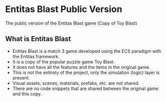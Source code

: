 # Entitas Blast Public Version
The public version of the Entitas Blast game (Copy of Toy Blast)

## What is Entitas Blast
- Entitas Blast is a match 3 game developed using the ECS paradigm with the Entitas framework.
- It is a copy of the popular puzzle game Toy Blast.
- It does not have all the features and the items in the original game.
- This is not the entirety of the project, only the simulation (logic) layer is present.
- Visual assets, scenes, materials, prefabs, etc. are not shared.
- There are no code snippets that are shared between the original game and this copy.
